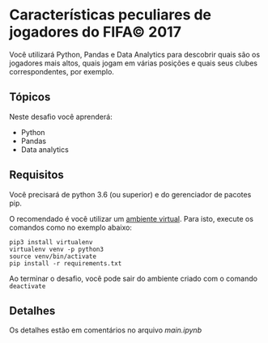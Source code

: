 # Características peculiares de jogadores do FIFA© 2017

Você utilizará Python, Pandas e Data Analytics para descobrir quais são os jogadores mais altos, quais jogam em várias posições e quais seus clubes correspondentes, por exemplo.


## Tópicos

Neste desafio você aprenderá:

- Python
- Pandas
- Data analytics

## Requisitos

Você precisará de python 3.6 (ou superior) e do gerenciador de pacotes pip.

O recomendado é você utilizar um [ambiente virtual](https://pythonacademy.com.br/blog/python-e-virtualenv-como-programar-em-ambientes-virtuais). Para isto, execute os comandos como no exemplo abaixo:

    pip3 install virtualenv
    virtualenv venv -p python3
    source venv/bin/activate 
    pip install -r requirements.txt

Ao terminar o desafio, você pode sair do ambiente criado com o comando `deactivate`

## Detalhes

Os detalhes estão em comentários no arquivo _main.ipynb_
